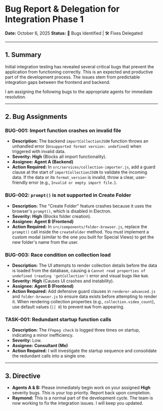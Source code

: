 # Bug Report & Delegation for Integration Phase 1

**Date:** October 6, 2025
**Status:** 🐞 Bugs Identified | 🛠️ Fixes Delegated

---

## 1. Summary

Initial integration testing has revealed several critical bugs that prevent the application from functioning correctly. This is an expected and productive part of the development process. The issues stem from predictable integration gaps between the frontend and backend.

I am assigning the following bugs to the appropriate agents for immediate resolution.

---

## 2. Bug Assignments

### BUG-001: Import function crashes on invalid file

- **Description:** The backend `importCollectionJSON` function throws an unhandled error (`Unsupported format version: undefined`) when triggered with invalid data.
- **Severity:** **High** (Blocks all import functionality).
- **Assignee:** **Agent A (Backend)**
- **Action Required:** In `src/services/collection-importer.js`, add a guard clause at the start of `importCollectionJSON` to validate the incoming data. If the data or its `format_version` is invalid, throw a clear, user-friendly error (e.g., `Invalid or empty import file.`).

### BUG-002: `prompt()` is not supported in Create Folder

- **Description:** The "Create Folder" feature crashes because it uses the browser's `prompt()`, which is disabled in Electron.
- **Severity:** **High** (Blocks folder creation).
- **Assignee:** **Agent B (Frontend)**
- **Action Required:** In `src/components/folder-browser.js`, replace the `prompt()` call inside the `createFolder` method. You must implement a custom modal (similar to the one you built for Special Views) to get the new folder's name from the user.

### BUG-003: Race condition on collection load

- **Description:** The UI attempts to render collection details before the data is loaded from the database, causing a `Cannot read properties of undefined (reading 'getCollection')` error and visual bugs like `NaN`.
- **Severity:** **High** (Causes UI crashes and instability).
- **Assignee:** **Agent B (Frontend)**
- **Action Required:** Add defensive guard clauses in `renderer-advanced.js` and `folder-browser.js` to ensure data exists before attempting to render it. When rendering collection properties (e.g., `collection.video_count`), use default values (`|| 0`) to prevent `NaN` from appearing.

### TASK-001: Redundant startup function calls

- **Description:** The `FFmpeg check` is logged three times on startup, indicating a minor inefficiency.
- **Severity:** Low.
- **Assignee:** **Consultant (Me)**
- **Action Required:** I will investigate the startup sequence and consolidate the redundant calls into a single one.

---

## 3. Directive

- **Agents A & B:** Please immediately begin work on your assigned **High** severity bugs. This is your top priority. Report back upon completion.
- **Raymond:** This is a normal part of the development cycle. The team is now working to fix the integration issues. I will keep you updated.
